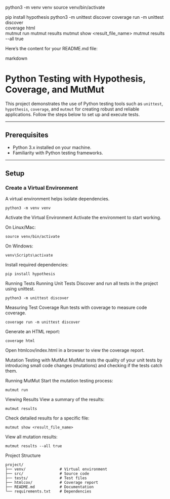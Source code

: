 python3 -m venv venv
source venv/bin/activate





 pip install hypothesis
 python3 -m unittest discover
 coverage run -m unittest discover  
 coverage html            
 mutmut run
 mutmut results
 mutmut show <result_file_name>
 mutmut results --all true 


Here’s the content for your README.md file:

markdown

# Python Testing with Hypothesis, Coverage, and MutMut

This project demonstrates the use of Python testing tools such as `unittest`, `hypothesis`, `coverage`, and `mutmut` for creating robust and reliable applications. Follow the steps below to set up and execute tests.

---

## Prerequisites

- Python 3.x installed on your machine.
- Familiarity with Python testing frameworks.

---

## Setup

### Create a Virtual Environment
A virtual environment helps isolate dependencies.

```
python3 -m venv venv
```
Activate the Virtual Environment
Activate the environment to start working.

On Linux/Mac:

```
source venv/bin/activate
```

On Windows:

```
venv\Scripts\activate
```

Install required dependencies:


```
pip install hypothesis
```
Running Tests
Running Unit Tests
Discover and run all tests in the project using unittest.


```
python3 -m unittest discover
```
Measuring Test Coverage
Run tests with coverage to measure code coverage.


```
coverage run -m unittest discover
```
Generate an HTML report:


```
coverage html
```
Open htmlcov/index.html in a browser to view the coverage report.

Mutation Testing with MutMut
MutMut tests the quality of your unit tests by introducing small code changes (mutations) and checking if the tests catch them.

Running MutMut
Start the mutation testing process:


```
mutmut run
```
Viewing Results
View a summary of the results:


```
mutmut results
```
Check detailed results for a specific file:


```
mutmut show <result_file_name>
```
View all mutation results:


```
mutmut results --all true
```
Project Structure

```
project/
├── venv/               # Virtual environment
├── src/                # Source code
├── tests/              # Test files
├── htmlcov/            # Coverage report
├── README.md           # Documentation
└── requirements.txt    # Dependencies
```